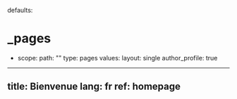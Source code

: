 defaults:
  # _pages
  - scope:
      path: ""
      type: pages
    values:
      layout: single
      author_profile: true
---
title: Bienvenue
lang: fr
ref: homepage
---
